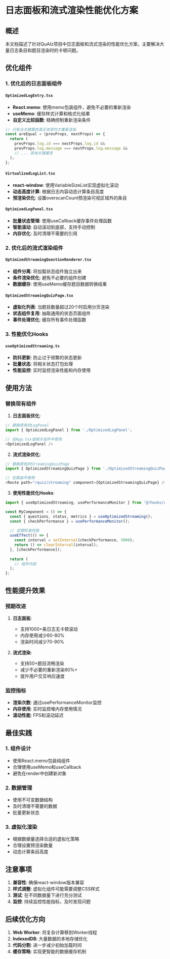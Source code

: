 # 日志面板和流式渲染性能优化方案

## 概述

本文档描述了针对QuAIz项目中日志面板和流式渲染的性能优化方案，主要解决大量日志条目和题目渲染时的卡顿问题。

## 优化组件

### 1. 优化后的日志面板组件

#### `OptimizedLogEntry.tsx`
- **React.memo**: 使用memo包装组件，避免不必要的重新渲染
- **useMemo**: 缓存样式计算和格式化结果
- **自定义比较函数**: 精确控制重新渲染条件

```typescript
// 只有当关键属性真正改变时才重新渲染
const areEqual = (prevProps, nextProps) => {
  return (
    prevProps.log.id === nextProps.log.id &&
    prevProps.log.message === nextProps.log.message &&
    // ... 其他关键属性
  );
};
```

#### `VirtualizedLogList.tsx`
- **react-window**: 使用VariableSizeList实现虚拟化滚动
- **动态高度计算**: 根据日志内容动态计算条目高度
- **预渲染优化**: 设置overscanCount预渲染可视区域外的条目

#### `OptimizedLogPanel.tsx`
- **批量状态管理**: 使用useCallback缓存事件处理函数
- **智能滚动**: 自动滚动到底部，支持手动控制
- **内存优化**: 及时清理不需要的引用

### 2. 优化后的流式渲染组件

#### `OptimizedStreamingQuestionRenderer.tsx`
- **组件分离**: 将加载状态组件独立出来
- **条件渲染优化**: 避免不必要的组件创建
- **数据缓存**: 使用useMemo缓存题目数据转换结果

#### `OptimizedStreamingQuizPage.tsx`
- **虚拟化列表**: 当题目数量超过20个时启用分页渲染
- **状态组件复用**: 抽取通用的状态页面组件
- **事件处理优化**: 缓存所有事件处理函数

### 3. 性能优化Hooks

#### `useOptimizedStreaming.ts`
- **防抖更新**: 防止过于频繁的状态更新
- **批量状态**: 将相关状态打包处理
- **性能监控**: 实时监控渲染性能和内存使用

## 使用方法

### 替换现有组件

1. **日志面板优化**:
```typescript
// 替换原有的LogPanel
import { OptimizedLogPanel } from './OptimizedLogPanel';

// 在App.tsx或相关组件中使用
<OptimizedLogPanel />
```

2. **流式渲染优化**:
```typescript
// 替换原有的StreamingQuizPage
import { OptimizedStreamingQuizPage } from './OptimizedStreamingQuizPage';

// 在路由中使用
<Route path="/quiz/streaming" component={OptimizedStreamingQuizPage} />
```

3. **使用性能优化Hooks**:
```typescript
import { useOptimizedStreaming, usePerformanceMonitor } from '@/hooks/useOptimizedStreaming';

const MyComponent = () => {
  const { questions, status, metrics } = useOptimizedStreaming();
  const { checkPerformance } = usePerformanceMonitor();
  
  // 定期检查性能
  useEffect(() => {
    const interval = setInterval(checkPerformance, 5000);
    return () => clearInterval(interval);
  }, [checkPerformance]);
  
  return (
    // 组件内容
  );
};
```

## 性能提升效果

### 预期改进

1. **日志面板**:
   - 支持1000+条日志无卡顿滚动
   - 内存使用减少60-80%
   - 渲染时间减少70-90%

2. **流式渲染**:
   - 支持50+题目流畅渲染
   - 减少不必要的重新渲染90%+
   - 提升用户交互响应速度

### 监控指标

- **渲染次数**: 通过usePerformanceMonitor监控
- **内存使用**: 实时监控堆内存使用情况
- **滚动性能**: FPS和滚动延迟

## 最佳实践

### 1. 组件设计
- 使用React.memo包装纯组件
- 合理使用useMemo和useCallback
- 避免在render中创建新对象

### 2. 数据管理
- 使用不可变数据结构
- 及时清理不需要的数据
- 批量更新状态

### 3. 虚拟化渲染
- 根据数据量选择合适的虚拟化策略
- 合理设置预渲染数量
- 动态计算条目高度

## 注意事项

1. **兼容性**: 确保react-window版本兼容
2. **样式调整**: 虚拟化组件可能需要调整CSS样式
3. **测试**: 在不同数据量下进行充分测试
4. **监控**: 持续监控性能指标，及时发现问题

## 后续优化方向

1. **Web Worker**: 将复杂计算移到Worker线程
2. **IndexedDB**: 大量数据的本地存储优化
3. **代码分割**: 进一步减少初始加载时间
4. **缓存策略**: 实现更智能的数据缓存机制